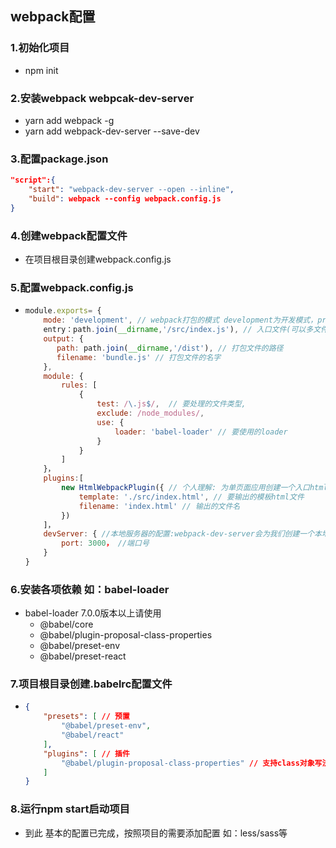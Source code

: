## webpack配置

### 1.初始化项目

- npm init

### 2.安装webpack webpcak-dev-server

- yarn add webpack -g
- yarn add webpack-dev-server --save-dev

### 3.配置package.json

```json
"script":{
    "start": "webpack-dev-server --open --inline",
    "build": webpack --config webpack.config.js
}
```

### 4.创建webpack配置文件

- 在项目根目录创建webpack.config.js

### 5.配置webpack.config.js

- ```javascript
  module.exports= {
      mode: 'development', // webpack打包的模式 development为开发模式，productions为正式版打包文件
      entry：path.join(__dirname,'/src/index.js'), // 入口文件(可以多文件，详情看官方文档)
      output: {
         path: path.join(__dirname,'/dist'), // 打包文件的路径
         filename: 'bundle.js' // 打包文件的名字
      },
      module: {
          rules: [
              {
                  test: /\.js$/,  // 要处理的文件类型,
                  exclude: /node_modules/,
                  use: {
                      loader: 'babel-loader' // 要使用的loader
                  }
              }
          ]
      }，
      plugins:[
          new HtmlWebpackPlugin({ // 个人理解: 为单页面应用创建一个入口html文件以及引入script和link css，多页面应用请自行查询
              template: './src/index.html', // 要输出的模板html文件
              filename: 'index.html' // 输出的文件名
          })
      ]，
      devServer: { //本地服务器的配置:webpack-dev-server会为我们创建一个本地服务器（个人理解）
          port: 3000， //端口号
      }
  }
  ```

### 6.安装各项依赖 如：babel-loader

- babel-loader 7.0.0版本以上请使用
  - @babel/core
  - @babel/plugin-proposal-class-properties
  - @babel/preset-env
  - @babel/preset-react

### 7.项目根目录创建.babelrc配置文件

- ```json
  {
      "presets": [ // 预置
          "@babel/preset-env",
          "@babel/react"
      ],
      "plugins": [ // 插件
          "@babel/plugin-proposal-class-properties" // 支持class对象写法
      ]
  }
  ```

### 8.运行npm start启动项目

- 到此 基本的配置已完成，按照项目的需要添加配置 如：less/sass等

